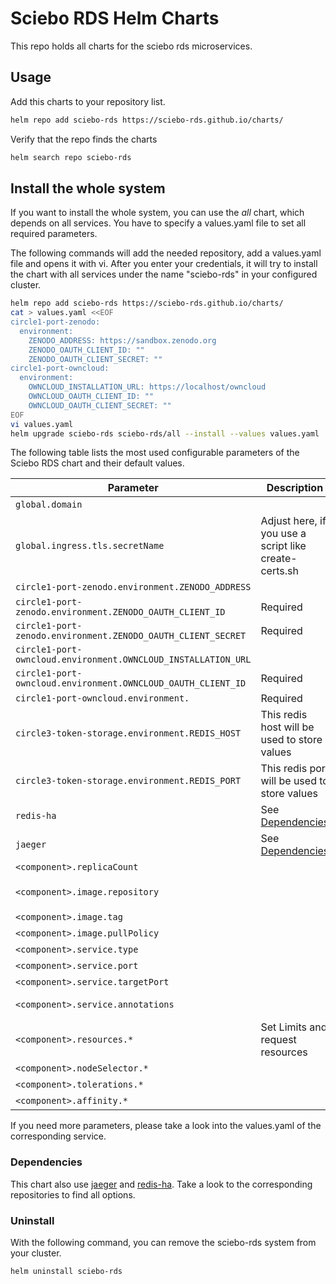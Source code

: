 # Sciebo RDS Helm Charts

This repo holds all charts for the sciebo rds microservices.

## Usage

Add this charts to your repository list.

```bash
helm repo add sciebo-rds https://sciebo-rds.github.io/charts/
```

Verify that the repo finds the charts

```bash
helm search repo sciebo-rds
```

## Install the whole system

If you want to install the whole system, you can use the *all* chart, which depends on all services. You have to specify a values.yaml file to set all required parameters.

The following commands will add the needed repository, add a values.yaml file and opens it with vi. After you enter your credentials, it will try to install the chart with all services under the name "sciebo-rds" in your configured cluster.

```bash
helm repo add sciebo-rds https://sciebo-rds.github.io/charts/
cat > values.yaml <<EOF
circle1-port-zenodo:
  environment: 
    ZENODO_ADDRESS: https://sandbox.zenodo.org
    ZENODO_OAUTH_CLIENT_ID: ""
    ZENODO_OAUTH_CLIENT_SECRET: ""
circle1-port-owncloud:
  environment:
    OWNCLOUD_INSTALLATION_URL: https://localhost/owncloud
    OWNCLOUD_OAUTH_CLIENT_ID: ""
    OWNCLOUD_OAUTH_CLIENT_SECRET: ""
EOF
vi values.yaml
helm upgrade sciebo-rds sciebo-rds/all --install --values values.yaml
```

The following table lists the most used configurable parameters of the Sciebo RDS chart and their default values.

| Parameter                                                     | Description                                           | Default                                              |
| ------------------------------------------------------------- | ----------------------------------------------------- | ---------------------------------------------------- |
| `global.domain`                                               |                                                       | https://localhost                                    |
| `global.ingress.tls.secretName`                               | Adjust here, if you use a script like create-certs.sh | "sciebords-tls-public"                               |
| `circle1-port-zenodo.environment.ZENODO_ADDRESS`              |                                                       | https://sandbox.zenodo.org                           |
| `circle1-port-zenodo.environment.ZENODO_OAUTH_CLIENT_ID`      | Required                                              |                                                      |
| `circle1-port-zenodo.environment.ZENODO_OAUTH_CLIENT_SECRET`  | Required                                              |                                                      |
| `circle1-port-owncloud.environment.OWNCLOUD_INSTALLATION_URL` |                                                       | https://localhost/owncloud                           |
| `circle1-port-owncloud.environment.OWNCLOUD_OAUTH_CLIENT_ID`  | Required                                              |                                                      |
| `circle1-port-owncloud.environment.`                          | Required                                              |                                                      |
| `circle3-token-storage.environment.REDIS_HOST`                | This redis host will be used to store values          | redis-ha                                             |
| `circle3-token-storage.environment.REDIS_PORT`                | This redis port will be used to store values          | 6379                                                 |
| `redis-ha`                                                    | See [Dependencies](#Dependencies)                     |                                                      |
| `jaeger`                                                      | See [Dependencies](#Dependencies)                     |                                                      |
| `<component>.replicaCount`                                    |                                                       | 1                                                    |
| `<component>.image.repository`                                |                                                       | `zivgitlab.wwu.io/sciebo-rds/sciebo-rds/<component>` |
| `<component>.image.tag`                                       |                                                       | master                                               |
| `<component>.image.pullPolicy`                                |                                                       | Always                                               |
| `<component>.service.type`                                    |                                                       | ClusterIP                                            |
| `<component>.service.port`                                    |                                                       | 80                                                   |
| `<component>.service.targetPort`                              |                                                       | 8080                                                 |
| `<component>.service.annotations`                             |                                                       | prometheus.io/scrape: "true"                         |
| `<component>.resources.*`                                     | Set Limits and request resources                      | {}                                                   |
| `<component>.nodeSelector.*`                                  |                                                       | {}                                                   |
| `<component>.tolerations.*`                                   |                                                       | []                                                   |
| `<component>.affinity.*`                                      |                                                       | {}                                                   |

If you need more parameters, please take a look into the values.yaml of the corresponding service.

### Dependencies

This chart also use [jaeger](https://github.com/jaegertracing/helm-charts) and [redis-ha](https://github.com/DandyDeveloper/charts/tree/master/charts/redis-ha). Take a look to the corresponding repositories to find all options.

### Uninstall 

With the following command, you can remove the sciebo-rds system from your cluster.

```bash
helm uninstall sciebo-rds
```